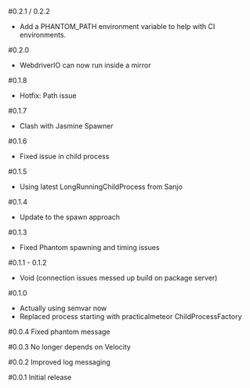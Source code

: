 #0.2.1 / 0.2.2

* Add a PHANTOM_PATH environment variable to help with CI environments.

#0.2.0

* WebdriverIO can now run inside a mirror

#0.1.8

* Hotfix: Path issue

#0.1.7

* Clash with Jasmine Spawner

#0.1.6

* Fixed issue in child process

#0.1.5

* Using latest LongRunningChildProcess from Sanjo

#0.1.4

* Update to the spawn approach

#0.1.3

* Fixed Phantom spawning and timing issues

#0.1.1 - 0.1.2

* Void (connection issues messed up build on package server)

#0.1.0

* Actually using semvar now
* Replaced process starting with practicalmeteor ChildProcessFactory

#0.0.4
Fixed phantom message

#0.0.3
No longer depends on Velocity

#0.0.2
Improved log messaging

#0.0.1
Initial release
